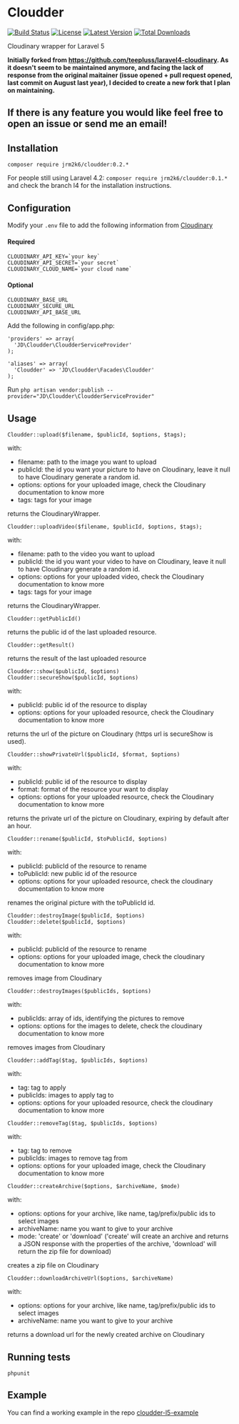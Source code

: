 # Cloudder
[![Build Status](http://img.shields.io/travis/jrm2k6/cloudder/master.svg?style=flat-square)](https://travis-ci.org/jrm2k6/cloudder)
[![License](http://img.shields.io/badge/license-MIT-brightgreen.svg?style=flat-square)](http://www.opensource.org/licenses/MIT)
[![Latest Version](http://img.shields.io/packagist/v/jrm2k6/cloudder.svg?style=flat-square)](https://packagist.org/packages/jrm2k6/cloudder)
[![Total Downloads](https://img.shields.io/packagist/dt/jrm2k6/cloudder.svg?style=flat-square)](https://packagist.org/packages/jrm2k6/cloudder)

Cloudinary wrapper for Laravel 5

__Initially forked from https://github.com/teepluss/laravel4-cloudinary.
As it doesn't seem to be maintained anymore, and facing the lack of response from the original maitainer (issue opened + pull request opened, last commit on August last year), I decided to create a new fork that I plan on maintaining.__

## If there is any feature you would like feel free to open an issue or send me an email!

## Installation

```
composer require jrm2k6/cloudder:0.2.*
```

For people still using Laravel 4.2: ```composer require jrm2k6/cloudder:0.1.*``` and check the branch l4 for the installation instructions.


## Configuration
Modify your ```.env``` file to add the following information from [Cloudinary](http://www.cloudinary.com)

#### Required

```
CLOUDINARY_API_KEY=`your key`
CLOUDINARY_API_SECRET=`your secret`
CLOUDINARY_CLOUD_NAME=`your cloud name`
```

#### Optional

```
CLOUDINARY_BASE_URL
CLOUDINARY_SECURE_URL
CLOUDINARY_API_BASE_URL
```

Add the following in config/app.php:
```
'providers' => array(
  'JD\Cloudder\CloudderServiceProvider'
);

'aliases' => array(
  'Cloudder' => 'JD\Cloudder\Facades\Cloudder'
);
```

Run ```php artisan vendor:publish --provider="JD\Cloudder\CloudderServiceProvider"```
## Usage

```
Cloudder::upload($filename, $publicId, $options, $tags);
```
with:
- filename: path to the image you want to upload
- publicId: the id you want your picture to have on Cloudinary, leave it null to have Cloudinary generate a random id.
- options: options for your uploaded image, check the Cloudinary documentation to know more
- tags: tags for your image

returns the CloudinaryWrapper.

```
Cloudder::uploadVideo($filename, $publicId, $options, $tags);
```
with:
- filename: path to the video you want to upload
- publicId: the id you want your video to have on Cloudinary, leave it null to have Cloudinary generate a random id.
- options: options for your uploaded video, check the Cloudinary documentation to know more
- tags: tags for your image

returns the CloudinaryWrapper.

```
Cloudder::getPublicId()
```
returns the public id of the last uploaded resource.


```
Cloudder::getResult()
```
returns the result of the last uploaded resource

```
Cloudder::show($publicId, $options)
Cloudder::secureShow($publicId, $options)
```
with:
- publicId: public id of the resource to display
- options: options for your uploaded resource, check the Cloudinary documentation to know more

returns the url of the picture on Cloudinary (https url is secureShow is used).

```
Cloudder::showPrivateUrl($publicId, $format, $options)
```
with:
- publicId: public id of the resource to display
- format: format of the resource your want to display
- options: options for your uploaded resource, check the Cloudinary documentation to know more

returns the private url of the picture on Cloudinary, expiring by default after an hour.


```
Cloudder::rename($publicId, $toPublicId, $options)
```

with:
- publicId: publicId of the resource to rename
- toPublicId: new public id of the resource
- options: options for your uploaded resource, check the cloudinary documentation to know more

renames the original picture with the toPublicId id.

```
Cloudder::destroyImage($publicId, $options)
Cloudder::delete($publicId, $options)
```
with:
- publicId: publicId of the resource to rename
- options: options for your uploaded image, check the cloudinary documentation to know more

removes image from Cloudinary

```
Cloudder::destroyImages($publicIds, $options)
```
with:
- publicIds: array of ids, identifying the pictures to remove
- options: options for the images to delete, check the cloudinary documentation to know more

removes images from Cloudinary


```
Cloudder::addTag($tag, $publicIds, $options)
```

with:
- tag: tag to apply
- publicIds: images to apply tag to
- options: options for your uploaded resource, check the cloudinary documentation to know more

```
Cloudder::removeTag($tag, $publicIds, $options)
```

with:
- tag: tag to remove
- publicIds: images to remove tag from
- options: options for your uploaded image, check the Cloudinary documentation to know more


```
Cloudder::createArchive($options, $archiveName, $mode)
```
with:
- options: options for your archive, like name, tag/prefix/public ids to select images
- archiveName: name you want to give to your archive
- mode: 'create' or 'download' ('create' will create an archive and returns a JSON response with the properties of the archive, 'download' will return the zip file for download)

creates a zip file on Cloudinary

```
Cloudder::downloadArchiveUrl($options, $archiveName)
```
with:
- options: options for your archive, like name, tag/prefix/public ids to select images
- archiveName: name you want to give to your archive

returns a download url for the newly created archive on Cloudinary

## Running tests

```
phpunit
```

## Example
You can find a working example in the repo [cloudder-l5-example](https://github.com/jrm2k6/cloudder-l5-sample-project)
